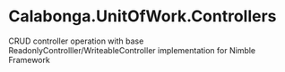 # Calabonga.UnitOfWork.Controllers
CRUD controller operation with base ReadonlyControlller/WriteableController implementation for Nimble Framework
